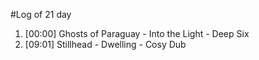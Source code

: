 #Log of 21 day

1. [00:00] Ghosts of Paraguay - Into the Light - Deep Six
1. [09:01] Stillhead - Dwelling - Cosy Dub
